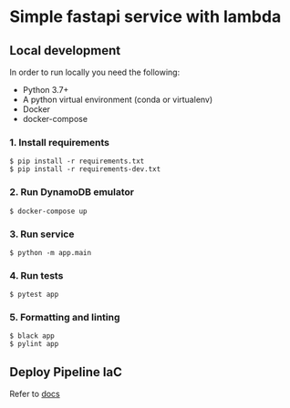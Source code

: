 # Simple fastapi service with lambda

## Local development
In order to run locally you need the following:

- Python 3.7+
- A python virtual environment (conda or virtualenv)
- Docker
- docker-compose

### 1. Install requirements

```shell
$ pip install -r requirements.txt
$ pip install -r requirements-dev.txt
```

### 2. Run DynamoDB emulator

```shell
$ docker-compose up
```

### 3. Run service

```shell
$ python -m app.main
```

### 4. Run tests

```shell
$ pytest app
```

### 5. Formatting and linting

```shell
$ black app
$ pylint app
```

## Deploy Pipeline IaC

Refer to [docs](cloudformation/README.md)
